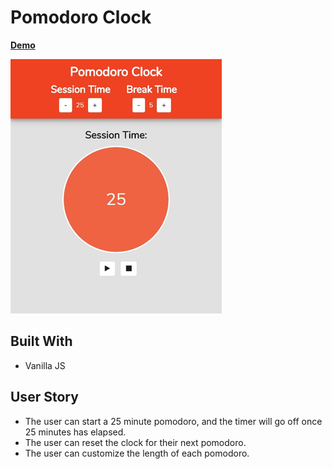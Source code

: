 # Pomodoro Clock
**[Demo](https://ines86.github.io/pomodoro/)**

![alt text](https://github.com/Ines86/pomodoro/blob/master/img/pomodoro.jpg "Pomodoro")

## Built With
* Vanilla JS

## User Story 
*  The user can start a 25 minute pomodoro, and the timer will go off once 25 minutes has elapsed.
*  The user can reset the clock for their next pomodoro.
*  The user can customize the length of each pomodoro.
